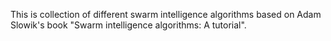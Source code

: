 This is collection of different swarm intelligence algorithms based on Adam Slowik's book
"Swarm intelligence algorithms: A tutorial".
